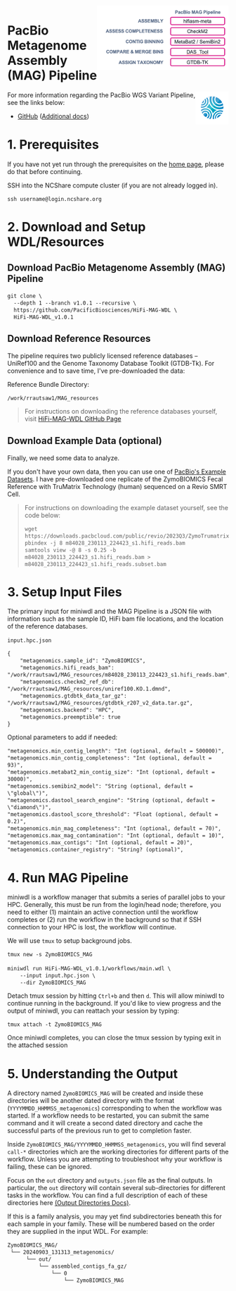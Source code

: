 <img align="right" src="../imgs/MAGWorkflow.png" width="300" />

# PacBio Metagenome Assembly (MAG) Pipeline

<img align="right" src="../imgs/MAGLogo.svg" width="75" />

For more information regarding the PacBio WGS Variant Pipeline, see the links below:

- [GitHub](https://github.com/PacificBiosciences/HiFi-MAG-WDL) ([Additional docs](https://github.com/PacificBiosciences/pb-metagenomics-tools/blob/master/docs/Tutorial-HiFi-MAG-Pipeline.md))


# 1. Prerequisites
If you have not yet run through the prerequisites on the [home page](https://github.com/RhettRautsaw/EDIT_THIS_PAGE), please do that before continuing. 

SSH into the NCShare compute cluster (if you are not already logged in).

```
ssh username@login.ncshare.org
```

# 2. Download and Setup WDL/Resources

## Download PacBio Metagenome Assembly (MAG) Pipeline
```
git clone \
  --depth 1 --branch v1.0.1 --recursive \
  https://github.com/PacificBiosciences/HiFi-MAG-WDL \
  HiFi-MAG-WDL_v1.0.1
```

## Download Reference Resources
The pipeline requires two publicly licensed reference databases – UniRef100 and the Genome Taxonomy Database Toolkit (GTDB-Tk). For convenience and to save time, I've pre-downloaded the data:

Reference Bundle Directory:
```
/work/rrautsaw1/MAG_resources
```

>For instructions on downloading the reference databases yourself, visit [HiFi-MAG-WDL GitHub Page](https://github.com/PacificBiosciences/HiFi-MAG-WDL/tree/main/backends/hpc)

## Download Example Data (optional)
Finally, we need some data to analyze. 

If you don't have your own data, then you can use one of [PacBio's Example Datasets](https://www.pacb.com/connect/datasets/). I have pre-downloaded one replicate of the ZymoBIOMICS Fecal Reference with TruMatrix Technology (human) sequenced on a Revio SMRT Cell. 

> For instructions on downloading the example dataset yourself, see the code below:
> ```
> wget https://downloads.pacbcloud.com/public/revio/2023Q3/ZymoTrumatrix/m84028_230113_224423_s1.hifi_reads.bam
> pbindex -j 8 m84028_230113_224423_s1.hifi_reads.bam
> samtools view -@ 8 -s 0.25 -b m84028_230113_224423_s1.hifi_reads.bam > m84028_230113_224423_s1.hifi_reads.subset.bam
> ```

# 3. Setup Input Files
The primary input for miniwdl and the MAG Pipeline is a JSON file with information such as the sample ID, HiFi bam file locations, and the location of the reference databases. 

`input.hpc.json`
```
{
	"metagenomics.sample_id": "ZymoBIOMICS",
	"metagenomics.hifi_reads_bam": "/work/rrautsaw1/MAG_resources/m84028_230113_224423_s1.hifi_reads.bam",
	"metagenomics.checkm2_ref_db": "/work/rrautsaw1/MAG_resources/uniref100.KO.1.dmnd",
	"metagenomics.gtdbtk_data_tar_gz": "/work/rrautsaw1/MAG_resources/gtdbtk_r207_v2_data.tar.gz",
	"metagenomics.backend": "HPC",
	"metagenomics.preemptible": true
}
```

Optional parameters to add if needed:
```
"metagenomics.min_contig_length": "Int (optional, default = 500000)",
"metagenomics.min_contig_completeness": "Int (optional, default = 93)",
"metagenomics.metabat2_min_contig_size": "Int (optional, default = 30000)",
"metagenomics.semibin2_model": "String (optional, default = \"global\")",
"metagenomics.dastool_search_engine": "String (optional, default = \"diamond\")",
"metagenomics.dastool_score_threshold": "Float (optional, default = 0.2)",
"metagenomics.min_mag_completeness": "Int (optional, default = 70)",
"metagenomics.max_mag_contamination": "Int (optional, default = 10)",
"metagenomics.max_contigs": "Int (optional, default = 20)",
"metagenomics.container_registry": "String? (optional)",
```

# 4. Run MAG Pipeline
miniwdl is a workflow manager that submits a series of parallel jobs to your HPC. Generally, this must be run from the login/head node; therefore, you need to either (1) maintain an active connection until the workflow completes or (2) run the workflow in the background so that if SSH connection to your HPC is lost, the workflow will continue. 

We will use `tmux` to setup background jobs.

```
tmux new -s ZymoBIOMICS_MAG 

miniwdl run HiFi-MAG-WDL_v1.0.1/workflows/main.wdl \
	--input input.hpc.json \
	--dir ZymoBIOMICS_MAG
```

Detach tmux session by hitting `Ctrl+b` and then `d`. This will allow miniwdl to continue running in the background. If you'd like to view progress and the output of miniwdl, you can reattach your session by typing:

```
tmux attach -t ZymoBIOMICS_MAG
```

Once miniwdl completes, you can close the tmux session by typing exit in the attached session

# 5. Understanding the Output
A directory named `ZymoBIOMICS_MAG` will be created and inside these directories will be another dated directory with the format (`YYYYMMDD_HHMMSS_metagenomics`) corresponding to when the workflow was started. If a workflow needs to be restarted, you can submit the same command and it will create a second dated directory and cache the successful parts of the previous run to get to completion faster.

Inside `ZymoBIOMICS_MAG/YYYYMMDD_HHMMSS_metagenomics`, you will find several `call-*` directories which are the working directories for different parts of the workflow. Unless you are attempting to troubleshoot why your workflow is failing, these can be ignored. 

Focus on the `out` directory and `outputs.json` file as the final outputs. In particular, the `out` directory will contain several sub-directories for different tasks in the workflow. You can find a full description of each of these directories here [(Output Directories Docs)](https://github.com/PacificBiosciences/HiFi-MAG-WDL/tree/main?tab=readme-ov-file#workflow-outputs).

If this is a family analysis, you may yet find subdirectories beneath this for each sample in your family. These will be numbered based on the order they are supplied in the input WDL. For example:
```
ZymoBIOMICS_MAG/
 └── 20240903_131313_metagenomics/
      └── out/
          └── assembled_contigs_fa_gz/
              └── 0
                  └── ZymoBIOMICS_MAG
```